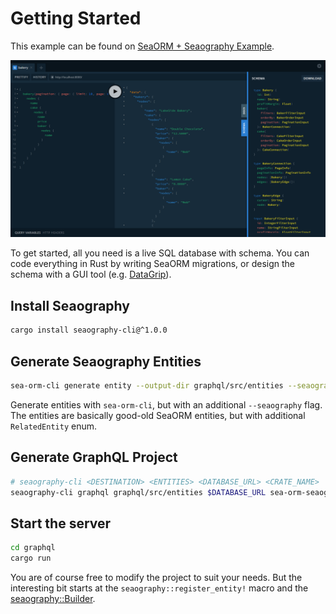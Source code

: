# Getting Started

This example can be found on [SeaORM + Seaography Example](https://github.com/SeaQL/sea-orm/tree/master/examples/seaography_example).

![](https://raw.githubusercontent.com/SeaQL/sea-orm/master/examples/seaography_example/Seaography%20example.png)

To get started, all you need is a live SQL database with schema. You can code everything in Rust by writing SeaORM migrations, or design the schema with a GUI tool (e.g. [DataGrip](https://www.jetbrains.com/datagrip/)).

## Install Seaography

```bash
cargo install seaography-cli@^1.0.0
```

## Generate Seaography Entities

```bash
sea-orm-cli generate entity --output-dir graphql/src/entities --seaography
```

Generate entities with `sea-orm-cli`, but with an additional `--seaography` flag. The entities are basically good-old SeaORM entities, but with additional `RelatedEntity` enum.

## Generate GraphQL Project

```bash
# seaography-cli <DESTINATION> <ENTITIES> <DATABASE_URL> <CRATE_NAME>
seaography-cli graphql graphql/src/entities $DATABASE_URL sea-orm-seaography-example
```

## Start the server

```bash
cd graphql
cargo run
```

You are of course free to modify the project to suit your needs. But the interesting bit starts at the `seaography::register_entity!` macro and the [seaography::Builder](https://docs.rs/seaography/1.0.0/seaography/builder/struct.Builder.html).